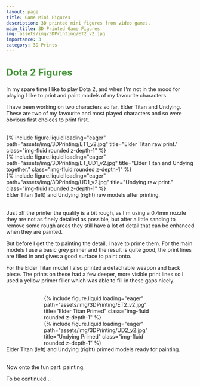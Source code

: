 ```yaml
---
layout: page
title: Game Mini Figures
description: 3D printed mini figures from video games.
main_title: 3D Printed Game Figures
img: assets/img/3DPrinting/ET2_v2.jpg
importance: 3
category: 3D Prints
---
```


<style>
h2   {
     color: #429435;
     font-size:180%;
     }
</style>


## Dota 2 Figures

In my spare time I like to play Dota 2, and when I'm not in the mood for playing I like to print and paint models of my favourite characters.


I have been working on two characters so far, Elder Titan and Undying.
These are two of my favourite and most played characters and so were obvious first choices to print first.

<br>

<div class="row">
    <div class="col-sm mt-3 mt-md-0">
        {% include figure.liquid loading="eager" path="assets/img/3DPrinting/ET1_v2.jpg" title="Elder Titan raw print." class="img-fluid rounded z-depth-1" %}
    </div>
    <div class="col-sm mt-3 mt-md-0">
        {% include figure.liquid loading="eager" path="assets/img/3DPrinting/ET_UD1_v2.jpg" title="Elder Titan and Undying together." class="img-fluid rounded z-depth-1" %}
    </div>
    <div class="col-sm mt-3 mt-md-0">
        {% include figure.liquid loading="eager" path="assets/img/3DPrinting/UD1_v2.jpg" title="Undying raw print." class="img-fluid rounded z-depth-1" %}
    </div>
</div>
<div class="caption">
Elder Titan (left) and Undying (right) raw models after printing.
</div>

<br>

Just off the printer the quality is a bit rough, as I'm using a 0.4mm nozzle they are not as finely detailed as possible, but after a little sanding to remove some rough areas they still have a lot of detail that can be enhanced when they are painted.

But before I get the to painting the detail, I have to prime them.
For the main models I use a basic grey primer and the result is quite good, the print lines are filled in and gives a good surface to paint onto.

For the Elder Titan model I also printed a detachable weapon and back piece. The prints on these had a few deeper, more visible print lines so I used a yellow primer filler which was able to fill in these gaps nicely.

<br>

<div class="row" style="padding-left:20%; padding-right:20%;">
    <div class="col-sm mt-3 mt-md-0">
        {% include figure.liquid loading="eager" path="assets/img/3DPrinting/ET2_v2.jpg" title="Elder Titan Primed" class="img-fluid rounded z-depth-1" %}
    </div>
    <div class="col-sm mt-3 mt-md-0">
        {% include figure.liquid loading="eager" path="assets/img/3DPrinting/UD2_v2.jpg" title="Undying Primed" class="img-fluid rounded z-depth-1" %}
    </div>
</div>
<div class="caption">
Elder Titan (left) and Undying (right) primed models ready for painting.
</div>

<br>


Now onto the fun part: painting.

To be continued...
